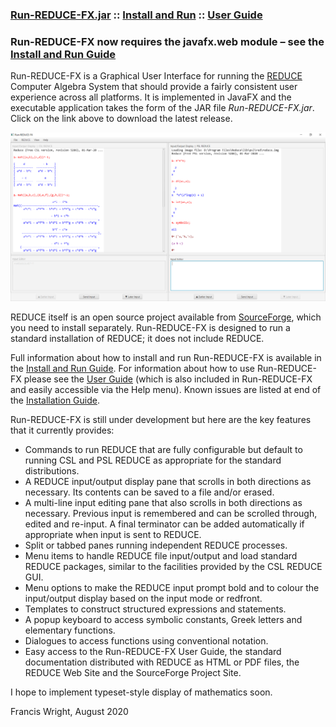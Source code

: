 ### [Run-REDUCE-FX.jar](https://github.com/fjwright/Run-REDUCE-FX/releases/latest/download/Run-REDUCE-FX.jar) :: [Install and Run](InstallAndRun.md) :: [User Guide](UserGuide.html)

### Run-REDUCE-FX now requires the javafx.web module &ndash; see the [Install and Run Guide](InstallAndRun.md)

Run-REDUCE-FX is a Graphical User Interface for running the
[REDUCE](https://reduce-algebra.sourceforge.io/) Computer Algebra
System that should provide a fairly consistent user experience across
all platforms.  It is implemented in JavaFX and the executable
application takes the form of the JAR file *Run-REDUCE-FX.jar*.  Click
on the link above to download the latest release.

![Run-REDUCE-FX screen shot](Run-REDUCE-FX.png "Run-REDUCE-FX screen shot")

REDUCE itself is an open source project available from
[SourceForge](https://sourceforge.net/projects/reduce-algebra/), which
you need to install separately.  Run-REDUCE-FX is designed to run a
standard installation of REDUCE; it does not include REDUCE.

Full information about how to install and run Run-REDUCE-FX is
available in the [Install and Run Guide](InstallAndRun.md).  For
information about how to use Run-REDUCE-FX please see the [User
Guide](UserGuide.html) (which is also included in Run-REDUCE-FX and
easily accessible via the Help menu).  Known issues are listed at end
of the [Installation Guide](InstallationGuide.md).

Run-REDUCE-FX is still under development but here are the key features
that it currently provides:

* Commands to run REDUCE that are fully configurable but default to
  running CSL and PSL REDUCE as appropriate for the standard
  distributions.
* A REDUCE input/output display pane that scrolls in both directions
  as necessary.  Its contents can be saved to a file and/or erased.
* A multi-line input editing pane that also scrolls in both directions
  as necessary.  Previous input is remembered and can be scrolled
  through, edited and re-input.  A final terminator can be added
  automatically if appropriate when input is sent to REDUCE.
* Split or tabbed panes running independent REDUCE processes.
* Menu items to handle REDUCE file input/output and load standard
  REDUCE packages, similar to the facilities provided by the CSL
  REDUCE GUI.
* Menu options to make the REDUCE input prompt bold and to colour the
  input/output display based on the input mode or redfront.
* Templates to construct structured expressions and statements.
* A popup keyboard to access symbolic constants, Greek letters and
  elementary functions.
* Dialogues to access functions using conventional notation.
* Easy access to the Run-REDUCE-FX User Guide, the standard
  documentation distributed with REDUCE as HTML or PDF files, the
  REDUCE Web Site and the SourceForge Project Site.

I hope to implement typeset-style display of mathematics soon.

Francis Wright, August 2020
